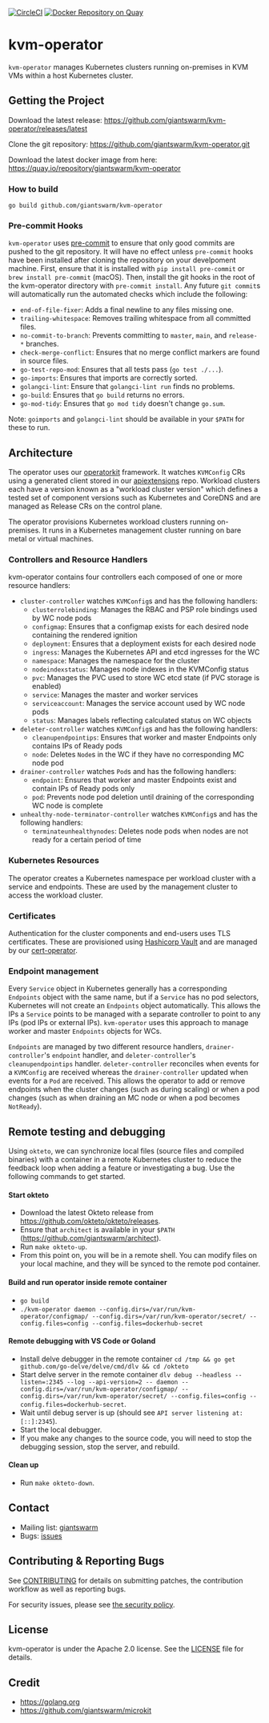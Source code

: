 [![CircleCI](https://circleci.com/gh/giantswarm/kvm-operator.svg?&style=shield&circle-token=4434b93043ab299852583ebcd749440c9c700860)](https://circleci.com/gh/giantswarm/kvm-operator) [![Docker Repository on Quay](https://quay.io/repository/giantswarm/kvm-operator/status "Docker Repository on Quay")](https://quay.io/repository/giantswarm/kvm-operator)

# kvm-operator

`kvm-operator` manages Kubernetes clusters running on-premises in KVM VMs within a host Kubernetes cluster.


## Getting the Project

Download the latest release:
https://github.com/giantswarm/kvm-operator/releases/latest

Clone the git repository: https://github.com/giantswarm/kvm-operator.git

Download the latest docker image from here:
https://quay.io/repository/giantswarm/kvm-operator


### How to build

```
go build github.com/giantswarm/kvm-operator
```

### Pre-commit Hooks

`kvm-operator` uses [pre-commit](https://pre-commit.com/) to ensure that only good commits are pushed to the git
repository. It will have no effect unless `pre-commit` hooks have been installed after cloning the repository on your
develpoment machine. First, ensure that it is installed with `pip install pre-commit` or `brew install pre-commit`
(macOS). Then, install the git hooks in the root of the kvm-operator directory with `pre-commit install`. Any future
`git commit`s will automatically run the automated checks which include the following:

- `end-of-file-fixer`: Adds a final newline to any files missing one.
- `trailing-whitespace`: Removes trailing whitespace from all committed files.
- `no-commit-to-branch`: Prevents committing to `master`, `main`, and `release-*` branches.
- `check-merge-conflict`: Ensures that no merge conflict markers are found in source files.
- `go-test-repo-mod`: Ensures that all tests pass (`go test ./...`).
- `go-imports`: Ensures that imports are correctly sorted.
- `golangci-lint`: Ensure that `golangci-lint run` finds no problems.
- `go-build`: Ensures that `go build` returns no errors.
- `go-mod-tidy`: Ensures that `go mod tidy` doesn't change `go.sum`.

Note: `goimports` and `golangci-lint` should be available in your `$PATH` for these to run.

## Architecture

The operator uses our [operatorkit][1] framework. It watches `KVMConfig`
CRs using a generated client stored in our [apiextensions][2] repo. Workload clusters
each have a version known as a "workload cluster version" which defines a tested set of
component versions such as Kubernetes and CoreDNS and are managed as Release CRs on the control plane.

The operator provisions Kubernetes workload clusters running on-premises. It runs in a
Kubernetes management cluster running on bare metal or virtual machines.

[1]:https://github.com/giantswarm/operatorkit
[2]:https://github.com/giantswarm/apiextensions

### Controllers and Resource Handlers

kvm-operator contains four controllers each composed of one or more resource handlers:
- `cluster-controller` watches `KVMConfig`s and has the following handlers:
  - `clusterrolebinding`: Manages the RBAC and PSP role bindings used by WC node pods
  - `configmap`: Ensures that a configmap exists for each desired node containing the rendered ignition
  - `deployment`: Ensures that a deployment exists for each desired node
  - `ingress`: Manages the Kubernetes API and etcd ingresses for the WC
  - `namespace`: Manages the namespace for the cluster
  - `nodeindexstatus`: Manages node indexes in the KVMConfig status
  - `pvc`: Manages the PVC used to store WC etcd state (if PVC storage is enabled)
  - `service`: Manages the master and worker services
  - `serviceaccount`: Manages the service account used by WC node pods
  - `status`: Manages labels reflecting calculated status on WC objects
- `deleter-controller` watches `KVMConfig`s and has the following handlers:
  - `cleanupendpointips`: Ensures that worker and master Endpoints only contains IPs of Ready pods
  - `node`: Deletes `Node`s in the WC if they have no corresponding MC node pod
- `drainer-controller` watches `Pod`s and has the following handlers:
  - `endpoint`: Ensures that worker and master Endpoints exist and contain IPs of Ready pods only
  - `pod`: Prevents node pod deletion until draining of the corresponding WC node is complete
- `unhealthy-node-terminator-controller` watches `KVMConfig`s and has the following handlers:
  - `terminateunhealthynodes`: Deletes node pods when nodes are not ready for a certain period of time


### Kubernetes Resources

The operator creates a Kubernetes namespace per workload cluster with a
service and endpoints. These are used by the management cluster to access the workload
cluster.

### Certificates

Authentication for the cluster components and end-users uses TLS certificates.
These are provisioned using [Hashicorp Vault][5] and are managed by our
[cert-operator][6].

[5]:https://www.vaultproject.io/
[6]:https://github.com/giantswarm/cert-operator

### Endpoint management

Every `Service` object in Kubernetes generally has a corresponding `Endpoints` object with the same name, but if a
`Service` has no pod selectors, Kubernetes will not create an `Endpoints` object automatically. This allows the IPs a
`Service` points to be managed with a separate controller to point to any IPs (pod IPs or external IPs). `kvm-operator`
uses this approach to manage worker and master `Endpoints` objects for WCs.

`Endpoints` are managed by two different resource handlers, `drainer-controller`'s `endpoint` handler, and
`deleter-controller`'s `cleanupendpointips` handler. `deleter-controller` reconciles when events for a `KVMConfig` are
received whereas the `drainer-controller` updated when events for a `Pod` are received. This allows the operator to add
or remove endpoints when the cluster changes (such as during scaling) or when a pod changes (such as when draining an MC
node or when a pod becomes `NotReady`).


## Remote testing and debugging

Using `okteto`, we can synchronize local files (source files and compiled binaries) with a container in a remote
Kubernetes cluster to reduce the feedback loop when adding a feature or investigating a bug. Use the following commands
to get started.

#### Start okteto

- Download the latest Okteto release from https://github.com/okteto/okteto/releases.
- Ensure that `architect` is available in your `$PATH` (https://github.com/giantswarm/architect).
- Run `make okteto-up`.
- From this point on, you will be in a remote shell. You can modify files on your local machine, and they will be synced
  to the remote pod container.

#### Build and run operator inside remote container

- `go build`
- `./kvm-operator daemon --config.dirs=/var/run/kvm-operator/configmap/ --config.dirs=/var/run/kvm-operator/secret/ --config.files=config --config.files=dockerhub-secret`

#### Remote debugging with VS Code or Goland

- Install delve debugger in the remote container `cd /tmp && go get github.com/go-delve/delve/cmd/dlv && cd /okteto`
- Start delve server in the remote container `dlv debug --headless --listen=:2345 --log --api-version=2 -- daemon --config.dirs=/var/run/kvm-operator/configmap/ --config.dirs=/var/run/kvm-operator/secret/ --config.files=config --config.files=dockerhub-secret`.
- Wait until debug server is up (should see `API server listening at: [::]:2345`).
- Start the local debugger.
- If you make any changes to the source code, you will need to stop the debugging session, stop the server, and rebuild.

#### Clean up

- Run `make okteto-down`.

## Contact

- Mailing list: [giantswarm](https://groups.google.com/forum/!forum/giantswarm)
- Bugs: [issues](https://github.com/giantswarm/kvm-operator/issues)

## Contributing & Reporting Bugs

See [CONTRIBUTING](CONTRIBUTING.md) for details on submitting patches, the
contribution workflow as well as reporting bugs.

For security issues, please see [the security policy](SECURITY.md).


## License

kvm-operator is under the Apache 2.0 license. See the [LICENSE](LICENSE) file
for details.


## Credit
- https://golang.org
- https://github.com/giantswarm/microkit
